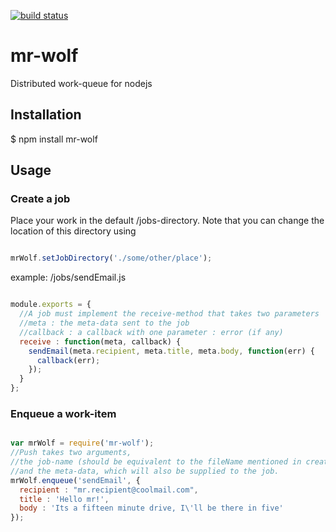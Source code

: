 [![build status](https://secure.travis-ci.org/JulianDuniec/mr-wolf.png)](http://travis-ci.org/JulianDuniec/mr-wolf)

mr-wolf
=======

Distributed work-queue for nodejs

## Installation
  $ npm install mr-wolf
  
## Usage

### Create a job

Place your work in the default /jobs-directory. Note that you can change the location of this directory using

```js

mrWolf.setJobDirectory('./some/other/place');

```

example: /jobs/sendEmail.js
```js

module.exports = {
  //A job must implement the receive-method that takes two parameters
  //meta : the meta-data sent to the job
  //callback : a callback with one parameter : error (if any)
  receive : function(meta, callback) {
    sendEmail(meta.recipient, meta.title, meta.body, function(err) {
      callback(err);
    });
  }
};

```

### Enqueue a work-item

```js

var mrWolf = require('mr-wolf');
//Push takes two arguments, 
//the job-name (should be equivalent to the fileName mentioned in create a job)
//and the meta-data, which will also be supplied to the job.
mrWolf.enqueue('sendEmail', {
  recipient : "mr.recipient@coolmail.com",
  title : 'Hello mr!',
  body : 'Its a fifteen minute drive, I\'ll be there in five'
});

```